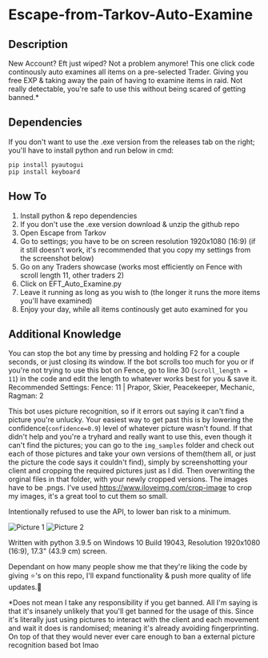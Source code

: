 # Escape-from-Tarkov-Auto-Examine
## Description
New Account? Eft just wiped? Not a problem anymore! This one click code continously auto examines all items on a pre-selected Trader. Giving you free EXP & taking away the pain of having to examine items in raid. Not really detectable, you're safe to use this without being scared of getting banned.*

## Dependencies
If you don't want to use the .exe version from the releases tab on the right; you'll have to install python and run below in cmd:

	pip install pyautogui
	pip install keyboard

## How To
1. Install python & repo dependencies
2. If you don't use the .exe version download & unzip the github repo
3. Open Escape from Tarkov
4. Go to settings; you have to be on screen resolution 1920x1080 (16:9) (if it still doesn't work, it's recommended that you copy my settings from the screenshot below)
5. Go on any Traders showcase (works most efficiently on Fence with scroll length 11, other traders 2)
6. Click on EFT_Auto_Examine.py
7. Leave it running as long as you wish to (the longer it runs the more items you'll have examined)
8. Enjoy your day, while all items continously get auto examined for you

## Additional Knowledge
You can stop the bot any time by pressing and holding F2 for a couple seconds, or just closing its window. If the bot scrolls too much for you or if you're not trying to use this bot on Fence, go to line 30 (``scroll_length = 11``) in the code and edit the length to whatever works best for you & save it. Recommended Settings: Fence: 11 | Prapor, Skier, Peacekeeper, Mechanic, Ragman: 2

This bot uses picture recognition, so if it errors out saying it can't find a picture you're unlucky. Your easiest way to get past this is by lowering the confidence(``confidence=0.9``) level of whatever picture wasn't found. If that didn't help and you're a tryhard and really want to use this, even though it can't find the pictures; you can go to the ``img_samples`` folder and check out each of those pictures and take your own versions of them(them all, or just the picture the code says it couldn't find), simply by screenshotting your client and cropping the required pictures just as I did. Then overwriting the orginal files in that folder, with your newly cropped versions. The images have to be .pngs. I've used https://www.iloveimg.com/crop-image to crop my images, it's a great tool to cut them so small.

Intentionally refused to use the API, to lower ban risk to a minimum.

![Picture 1](https://i.imgur.com/ooRNtK6.png)
![Picture 2](https://i.imgur.com/Vssjixm.png)

Written with python 3.9.5 on Windows 10 Build 19043, Resolution 1920x1080 (16:9), 17.3" (43.9 cm) screen.

Dependant on how many people show me that they're liking the code by giving ⭐'s on this repo, I'll expand functionality & push more quality of life updates.🎉

*Does not mean I take any responsibility if you get banned. All I'm saying is that it's insanely unlikely that you'll get banned for the usage of this. Since it's literally just using pictures to interact with the client and each movement and wait it does is randomised; meaning it's already avoiding fingerprinting. On top of that they would never ever care enough to ban a external picture recognition based bot lmao
